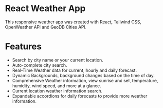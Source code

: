 # React Weather App

This responsive weather app was created with React, Tailwind CSS, OpenWeather API and GeoDB Cities API.

# Features

- Search by city name or your current location.
- Auto-complete city search.
- Real-Time Weather data for current, hourly and daily forecast.
- Dynamic Backgrounds, background changes based on the time of day.
- Comprehensive Weather information, view sunrise and set, temperature, humidity, wind speed, and more at a glance.
- Current location weather information search.
- Expandable accordions for daily forecasts to provide more weather information.
